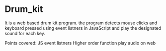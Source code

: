# Drum_kit

It is a web based drum kit program. the program detects mouse clicks and keyboard pressed using event listners in JavaScript and play the designated sound for each key. 

Points covered:
  JS event listners
  Higher order function
  play audio on web
